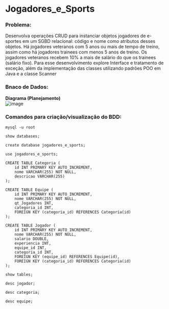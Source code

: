 # Jogadores_e_Sports

### Problema:
<p>
  Desenvolva operações CRUD para instanciar objetos jogadores 
de e-sportes em um SGBD relacional: código e nome como 
atributos desses objetos. Há jogadores veteranos com 5 anos 
ou mais de tempo de treino, assim como há jogadores trainees
com menos 5 anos de treino. Os jogadores veteranos recebem
10% a mais de salário do que os trainees (salário fixo). 
Para esse desenvolvimento explore Interface e tratamento de 
exceção, além da implementação das classes utilizando padrões
POO em Java e a classe Scanner
</p>

### Bnaco de Dados:

<strong>Diagrama (Planejamento)</strong><br>
![image](https://github.com/user-attachments/assets/b54acfd5-9323-40c0-b56b-237b9fc56e12)

### Comandos para criação/visualização do BDD:
```
mysql -u root
```
```
show databases;
```
```
create database jogadores_e_sports;
```
```
use jogadores_e_sports;
```
```
CREATE TABLE Categoria (
    id INT PRIMARY KEY AUTO_INCREMENT,
    nome VARCHAR(255) NOT NULL,
    descricao VARCHAR(255)
);

CREATE TABLE Equipe (
    id INT PRIMARY KEY AUTO_INCREMENT,
    nome VARCHAR(255) NOT NULL,
    qt_Jogadores INT,
    categoria_id INT,
    FOREIGN KEY (categoria_id) REFERENCES Categoria(id)
);

CREATE TABLE Jogador (
    id INT PRIMARY KEY AUTO_INCREMENT,
    nome VARCHAR(255) NOT NULL,
    salario DOUBLE,
    experiencia INT,
    equipe_id INT,
    categoria_id INT,
    FOREIGN KEY (equipe_id) REFERENCES Equipe(id),
    FOREIGN KEY (categoria_id) REFERENCES Categoria(id)
);
```
```
show tables;
```
```
desc jogador;

desc categoria;

desc equipe;
```

